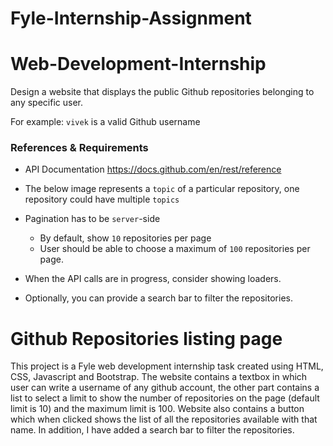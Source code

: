# Fyle-Internship-Assignment
# Web-Development-Internship
Design a website that displays the public Github repositories belonging to any specific user.

For example: `vivek` is a valid Github username
### References & Requirements

- API Documentation https://docs.github.com/en/rest/reference
- The below image represents a `topic` of a particular repository, one repository could have multiple `topics`
    
- Pagination has to be `server`-side
    - By default, show `10` repositories per page
    - User should be able to choose a maximum of `100` repositories per page.
- When the API calls are in progress, consider showing loaders.
- Optionally, you can provide a search bar to filter the repositories.

###
# Github Repositories listing page
This project is a Fyle web development internship task created using HTML, CSS, Javascript and Bootstrap. The website contains a textbox in which user can write a username of any github account, the other part contains a list to select a limit to show the number of repositories on the page (default limit is 10) and the maximum limit is 100. Website also contains a button which when clicked shows the list of all the repositories available with that name. In addition, I have added a search bar to filter the repositories. 
